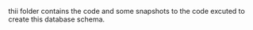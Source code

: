 thii folder contains the code and some snapshots to the code excuted to create this database schema.
